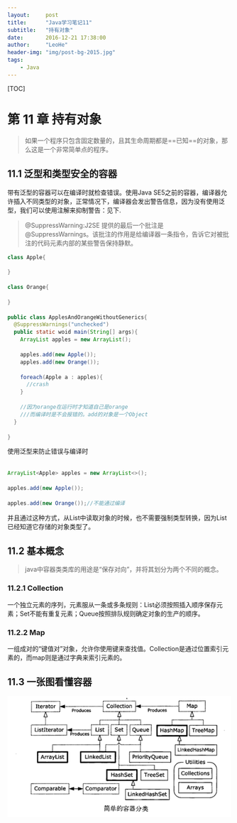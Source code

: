 ```yaml
---
layout:     post
title:      "Java学习笔记11"
subtitle:   "持有对象"
date:       2016-12-21 17:38:00
author:     "LeoHe"
header-img: "img/post-bg-2015.jpg"
tags:
    - Java
---
```


[TOC]

# 第 11 章 持有对象



> 如果一个程序只包含固定数量的，且其生命周期都是==已知==的对象，那么这是一个非常简单点的程序。



## 11.1 泛型和类型安全的容器

带有泛型的容器可以在编译时就检查错误。使用Java SE5之前的容器，编译器允许插入不同类型的对象，正常情况下，编译器会发出警告信息，因为没有使用泛型，我们可以使用注解来抑制警告：见下.



> @SuppressWarning:J2SE 提供的最后一个批注是 @SuppressWarnings。该批注的作用是给编译器一条指令，告诉它对被批注的代码元素内部的某些警告保持静默。

```java
class Apple{
  
}

class Orange{
  
}

public class ApplesAndOrangeWithoutGenerics{
  @SuppressWarnings("unchecked")
  public static woid main(String[] args){
    ArrayList apples = new ArrayList();
    
    apples.add(new Apple());
    apples.add(new Orange());
    
    foreach(Apple a : apples){
      //crash
    }
    
    //因为orange在运行时才知道自己是orange
    ///而编译时是不会报错的。add的对象是一个Object
  }
  
}
```



使用泛型来防止错误与编译时

```java

ArrayList<Apple> apples = new ArrayList<>();

apples.add(new Apple());

apples.add(new Orange());//不能通过编译
```

并且通过这种方式，从List中读取对象的时候，也不需要强制类型转换，因为List已经知道它存储的对象类型了。





## 11.2 基本概念

> java中容器类类库的用途是“保存对向”，并将其划分为两个不同的概念。



### 11.2.1 Collection

一个独立元素的序列，元素服从一条或多条规则：List必须按照插入顺序保存元素；Set不能有重复元素；Queue按照排队规则确定对象的生产的顺序。

### 11.2.2 Map

一组成对的“键值对”对象，允许你使用键来查找值。Collection是通过位置索引元素的，而map则是通过字典来索引元素的。







## 11.3 一张图看懂容器

![容器](/img/容器.png)